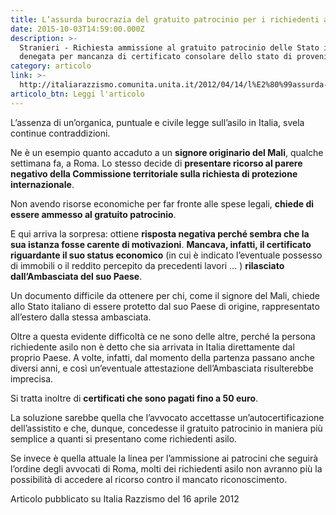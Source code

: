 ```yaml
---
title: L’assurda burocrazia del gratuito patrocinio per i richiedenti asilo
date: 2015-10-03T14:59:00.000Z
description: >-
  Stranieri - Richiesta ammissione al gratuito patrocinio delle Stato italiano
  denegata per mancanza di certificato consolare dello stato di provenienza
category: articolo
link: >-
  http://italiarazzismo.comunita.unita.it/2012/04/14/l%E2%80%99assurda-burocrazia-del-gratuito-patrocinio-per-i-richiedenti-asilo/
articolo_btn: Leggi l'articolo
---
```

L’assenza di un’organica, puntuale e civile legge sull’asilo in Italia, svela continue contraddizioni.

Ne è un esempio quanto accaduto a un **signore originario del Mali**, qualche settimana fa, a Roma. Lo stesso decide di **presentare ricorso al parere negativo della Commissione territoriale sulla richiesta di protezione internazionale**.

Non avendo risorse economiche per far fronte alle spese legali, **chiede di essere ammesso al gratuito patrocinio**.

E qui arriva la sorpresa: ottiene **risposta negativa perché sembra che la sua istanza fosse carente di motivazioni**. **Mancava, infatti, il certificato riguardante il suo status economico** (in cui è indicato l’eventuale possesso di immobili o il reddito percepito da precedenti lavori … ) **rilasciato dall’Ambasciata del suo Paese**.

Un documento difficile da ottenere per chi, come il signore del Mali, chiede allo Stato italiano di essere protetto dal suo Paese di origine, rappresentato all’estero dalla stessa ambasciata.

Oltre a questa evidente difficoltà ce ne sono delle altre, perché la persona richiedente asilo non è detto che sia arrivata in Italia direttamente dal proprio Paese. A volte, infatti, dal momento della partenza passano anche diversi anni, e così un’eventuale attestazione dell’Ambasciata risulterebbe imprecisa.

Si tratta inoltre di **certificati che sono pagati fino a 50 euro**.

La soluzione sarebbe quella che l’avvocato accettasse un’autocertificazione dell’assistito e che, dunque, concedesse il gratuito patrocinio in maniera più semplice a quanti si presentano come richiedenti asilo.

Se invece è quella attuale la linea per l’ammissione ai patrocini che seguirà l’ordine degli avvocati di Roma, molti dei richiedenti asilo non avranno più la possibilità di accedere al ricorso contro il mancato riconoscimento.

Articolo pubblicato su Italia Razzismo del 16 aprile 2012
